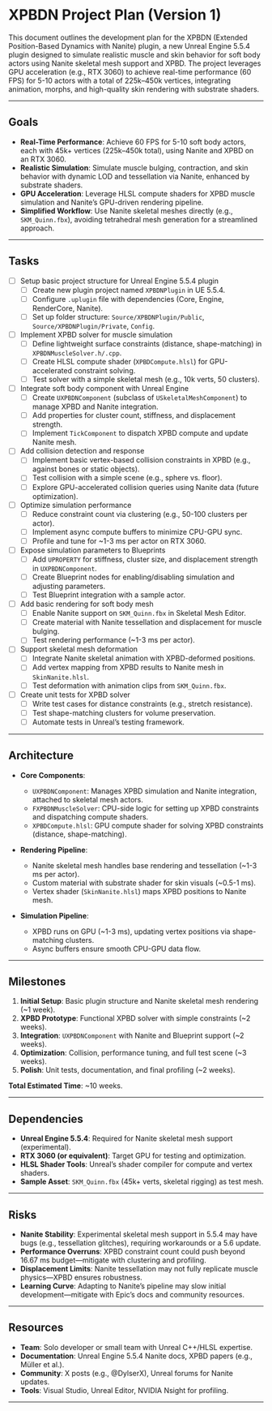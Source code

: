 # XPBDN Project Plan (Version 1)

This document outlines the development plan for the XPBDN (Extended Position-Based Dynamics with Nanite) plugin, 
a new Unreal Engine 5.5.4 plugin designed to simulate realistic muscle and skin behavior for soft body actors using Nanite skeletal mesh support and XPBD. 
The project leverages GPU acceleration (e.g., RTX 3060) to achieve real-time performance (60 FPS) for 5-10 actors with a total of 225k–450k vertices, 
integrating animation, morphs, and high-quality skin rendering with substrate shaders.

---

## Goals

- **Real-Time Performance**: Achieve 60 FPS for 5-10 soft body actors, each with 45k+ vertices (225k–450k total), using Nanite and XPBD on an RTX 3060.
- **Realistic Simulation**: Simulate muscle bulging, contraction, and skin behavior with dynamic LOD and tessellation via Nanite, enhanced by substrate shaders.
- **GPU Acceleration**: Leverage HLSL compute shaders for XPBD muscle simulation and Nanite’s GPU-driven rendering pipeline.
- **Simplified Workflow**: Use Nanite skeletal meshes directly (e.g., `SKM_Quinn.fbx`), avoiding tetrahedral mesh generation for a streamlined approach.

---

## Tasks

- [ ] Setup basic project structure for Unreal Engine 5.5.4 plugin
  - [ ] Create new plugin project named `XPBDNPlugin` in UE 5.5.4.
  - [ ] Configure `.uplugin` file with dependencies (Core, Engine, RenderCore, Nanite).
  - [ ] Set up folder structure: `Source/XPBDNPlugin/Public`, `Source/XPBDNPlugin/Private`, `Config`.

- [ ] Implement XPBD solver for muscle simulation
  - [ ] Define lightweight surface constraints (distance, shape-matching) in `XPBDNMuscleSolver.h/.cpp`.
  - [ ] Create HLSL compute shader (`XPBDCompute.hlsl`) for GPU-accelerated constraint solving.
  - [ ] Test solver with a simple skeletal mesh (e.g., 10k verts, 50 clusters).

- [ ] Integrate soft body component with Unreal Engine
  - [ ] Create `UXPBDNComponent` (subclass of `USkeletalMeshComponent`) to manage XPBD and Nanite integration.
  - [ ] Add properties for cluster count, stiffness, and displacement strength.
  - [ ] Implement `TickComponent` to dispatch XPBD compute and update Nanite mesh.

- [ ] Add collision detection and response
  - [ ] Implement basic vertex-based collision constraints in XPBD (e.g., against bones or static objects).
  - [ ] Test collision with a simple scene (e.g., sphere vs. floor).
  - [ ] Explore GPU-accelerated collision queries using Nanite data (future optimization).

- [ ] Optimize simulation performance
  - [ ] Reduce constraint count via clustering (e.g., 50-100 clusters per actor).
  - [ ] Implement async compute buffers to minimize CPU-GPU sync.
  - [ ] Profile and tune for ~1-3 ms per actor on RTX 3060.

- [ ] Expose simulation parameters to Blueprints
  - [ ] Add `UPROPERTY` for stiffness, cluster size, and displacement strength in `UXPBDNComponent`.
  - [ ] Create Blueprint nodes for enabling/disabling simulation and adjusting parameters.
  - [ ] Test Blueprint integration with a sample actor.

- [ ] Add basic rendering for soft body mesh
  - [ ] Enable Nanite support on `SKM_Quinn.fbx` in Skeletal Mesh Editor.
  - [ ] Create material with Nanite tessellation and displacement for muscle bulging.
  - [ ] Test rendering performance (~1-3 ms per actor).

- [ ] Support skeletal mesh deformation
  - [ ] Integrate Nanite skeletal animation with XPBD-deformed positions.
  - [ ] Add vertex mapping from XPBD results to Nanite mesh in `SkinNanite.hlsl`.
  - [ ] Test deformation with animation clips from `SKM_Quinn.fbx`.

- [ ] Create unit tests for XPBD solver
  - [ ] Write test cases for distance constraints (e.g., stretch resistance).
  - [ ] Test shape-matching clusters for volume preservation.
  - [ ] Automate tests in Unreal’s testing framework.

---

## Architecture

- **Core Components**:
  - `UXPBDNComponent`: Manages XPBD simulation and Nanite integration, attached to skeletal mesh actors.
  - `FXPBDNMuscleSolver`: CPU-side logic for setting up XPBD constraints and dispatching compute shaders.
  - `XPBDCompute.hlsl`: GPU compute shader for solving XPBD constraints (distance, shape-matching).

- **Rendering Pipeline**:
  - Nanite skeletal mesh handles base rendering and tessellation (~1-3 ms per actor).
  - Custom material with substrate shader for skin visuals (~0.5-1 ms).
  - Vertex shader (`SkinNanite.hlsl`) maps XPBD positions to Nanite mesh.

- **Simulation Pipeline**:
  - XPBD runs on GPU (~1-3 ms), updating vertex positions via shape-matching clusters.
  - Async buffers ensure smooth CPU-GPU data flow.

---

## Milestones

1. **Initial Setup**: Basic plugin structure and Nanite skeletal mesh rendering (~1 week).
2. **XPBD Prototype**: Functional XPBD solver with simple constraints (~2 weeks).
3. **Integration**: `UXPBDNComponent` with Nanite and Blueprint support (~2 weeks).
4. **Optimization**: Collision, performance tuning, and full test scene (~3 weeks).
5. **Polish**: Unit tests, documentation, and final profiling (~2 weeks).

**Total Estimated Time**: ~10 weeks.

---

## Dependencies

- **Unreal Engine 5.5.4**: Required for Nanite skeletal mesh support (experimental).
- **RTX 3060 (or equivalent)**: Target GPU for testing and optimization.
- **HLSL Shader Tools**: Unreal’s shader compiler for compute and vertex shaders.
- **Sample Asset**: `SKM_Quinn.fbx` (45k+ verts, skeletal rigging) as test mesh.

---

## Risks

- **Nanite Stability**: Experimental skeletal mesh support in 5.5.4 may have bugs (e.g., tessellation glitches), requiring workarounds or a 5.6 update.
- **Performance Overruns**: XPBD constraint count could push beyond 16.67 ms budget—mitigate with clustering and profiling.
- **Displacement Limits**: Nanite tessellation may not fully replicate muscle physics—XPBD ensures robustness.
- **Learning Curve**: Adapting to Nanite’s pipeline may slow initial development—mitigate with Epic’s docs and community resources.

---

## Resources

- **Team**: Solo developer or small team with Unreal C++/HLSL expertise.
- **Documentation**: Unreal Engine 5.5.4 Nanite docs, XPBD papers (e.g., Müller et al.).
- **Community**: X posts (e.g., @DylserX), Unreal forums for Nanite updates.
- **Tools**: Visual Studio, Unreal Editor, NVIDIA Nsight for profiling.

---